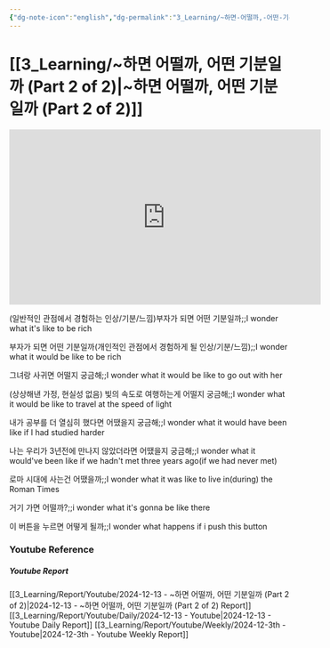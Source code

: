 ```yaml
---
{"dg-note-icon":"english","dg-permalink":"3_Learning/~하면-어떨까,-어떤-기분일까-(Part-2-of-2)","created-date":"2024-12-13 11:48:29 pm","date":"2024-12-13","type":"youtube","tags":["youtube","english","flashcards"],"aliases":null,"youtuber":"빨모쌤","channelName":"라이브 아카데미","link":"https://www.youtube.com/watch?v=RHfRT6LKZDA","img":"https://img.youtube.com/vi/RHfRT6LKZDA/0.jpg","dg-publish":true,"permalink":"/3_Learning/~하면-어떨까,-어떤-기분일까-(Part-2-of-2)/","dgPassFrontmatter":true,"noteIcon":"english"}
---
```


# [[3_Learning/~하면 어떨까, 어떤 기분일까 (Part 2 of 2)\|~하면 어떨까, 어떤 기분일까 (Part 2 of 2)]]


<div class="container-root"><span></span></div><div><div class="container-root"><iframe width="560" height="315" src="https://www.youtube.com/embed/RHfRT6LKZDA" title="YouTube video player" frameborder="0" allow="accelerometer; autoplay; clipboard-write; encrypted-media; gyroscope; picture-in-picture; web-share" allowfullscreen=""></iframe></div></div>

(일반적인 관점에서 경험하는 인상/기분/느낌)부자가 되면 어떤 기분일까;;I wonder what it's like to be rich
<!--SR:!2024-12-18,4,270-->
부자가 되면 어떤 기분일까(개인적인 관점에서 경험하게 될 인상/기분/느낌);;I wonder what it would be like to be rich
<!--SR:!2024-12-18,4,270-->
그녀랑 사귀면 어떨지 궁금해;;I wonder what it would be like to go out with her
<!--SR:!2024-12-18,4,270-->
(상상해낸 가정, 현실성 없음) 빛의 속도로 여행하는게 어떨지 궁금해;;I wonder what it would be like to travel at the speed of light
<!--SR:!2025-01-14,12,270-->
내가 공부를 더 열심히 했다면 어땠을지 궁금해;;I wonder what it would have been like if I had studied harder
<!--SR:!2024-12-18,4,270-->
나는 우리가 3년전에 만나지 않았더라면 어땠을지 궁금해;;I wonder what it would've been like if we hadn't met three years ago(if we had never met)
<!--SR:!2024-12-18,4,270-->

로마 시대에 사는건 어땠을까;;I wonder what it was like to live in(during) the Roman Times
<!--SR:!2025-01-13,11,270-->
거기 가면 어떨까?;;i wonder what it's gonna be like there
<!--SR:!2024-12-16,1,210-->

이 버튼을 누르면 어떻게 될까;;I wonder what happens if i push this button
<!--SR:!2024-12-18,4,270-->











### Youtube Reference
##### Youtube Report
[[3_Learning/Report/Youtube/2024-12-13 - ~하면 어떨까, 어떤 기분일까 (Part 2 of 2)\|2024-12-13 - ~하면 어떨까, 어떤 기분일까 (Part 2 of 2) Report]]
[[3_Learning/Report/Youtube/Daily/2024-12-13 - Youtube\|2024-12-13 - Youtube Daily Report]]
[[3_Learning/Report/Youtube/Weekly/2024-12-3th - Youtube\|2024-12-3th - Youtube Weekly Report]]

